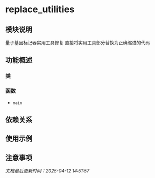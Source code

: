 # replace_utilities

## 模块说明
量子基因标记器实用工具修复
直接将实用工具部分替换为正确缩进的代码

## 功能概述

### 类


### 函数

- `main`

## 依赖关系

## 使用示例

## 注意事项

*文档最后更新时间：2025-04-12 14:51:57*